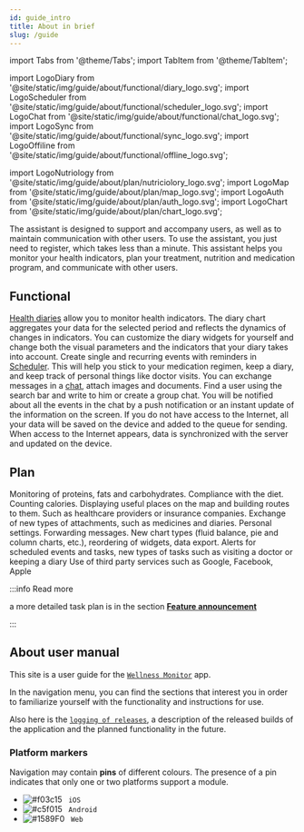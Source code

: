 ```yaml
---
id: guide_intro
title: About in brief
slug: /guide
---
```


import Tabs from '@theme/Tabs';
import TabItem from '@theme/TabItem';

import LogoDiary from '@site/static/img/guide/about/functional/diary_logo.svg';
import LogoScheduler from '@site/static/img/guide/about/functional/scheduler_logo.svg';
import LogoChat from '@site/static/img/guide/about/functional/chat_logo.svg';
import LogoSync from '@site/static/img/guide/about/functional/sync_logo.svg';
import LogoOffiline from '@site/static/img/guide/about/functional/offline_logo.svg';

import LogoNutriology from '@site/static/img/guide/about/plan/nutriciolory_logo.svg';
import LogoMap from '@site/static/img/guide/about/plan/map_logo.svg';
import LogoAuth from '@site/static/img/guide/about/plan/auth_logo.svg';
import LogoChart from '@site/static/img/guide/about/plan/chart_logo.svg';

The assistant is designed to support and accompany users, as well as to maintain communication with other users. To use the assistant, you just need to register, which takes less than a minute. This assistant helps you monitor your health indicators, plan your treatment, nutrition and medication program, and communicate with other users.

## Functional

<Tabs className="unique-tabs" style={{}}>
    <TabItem label="Health diaries" value='1'>
        <LogoDiary className="blackSvgIcon"  style={{width: "10%",height: '100%',marginRight: 20, float: 'left'}}/>
        <a href="/docs/guide/history">Health diaries</a> allow you to monitor health indicators. The diary chart aggregates your data for the selected period and reflects the dynamics of changes in indicators. You can customize the diary widgets for yourself and change both the visual parameters and the indicators that your diary takes into account.
    </TabItem>
    <TabItem label="Event Scheduler" value='2'>
        <LogoScheduler className="blackSvgIcon"  style={{width: "10%",height: '100%',marginRight: 20, float: 'left'}}/>
        Create single and recurring events with reminders in <a href="/docs/guide/schedule">Scheduler</a>. This will help you stick to your medication regimen, keep a diary, and keep track of personal things like doctor visits.
    </TabItem>
    <TabItem label="Chat" value='3'>
        <LogoChat className="blackSvgIcon"  style={{width: "10%",height: '100%',marginRight: 20, float: 'left'}}/>
        You can exchange messages in a <a href="/docs/guide/chat">chat</a>, attach images and documents. Find a user using the search bar and write to him or create a group chat. You will be notified about all the events in the chat by a push notification or an instant update of the information on the screen.
    </TabItem>
    <TabItem label="Offline mode" value='5'>
        <LogoOffiline className="blackSvgIcon"  style={{width: "10%",height: '100%',marginRight: 20, float: 'left'}}/>
        If you do not have access to the Internet, all your data will be saved on the device and added to the queue for sending.
    </TabItem>
    <TabItem label="Synchronization" value='6'>
        <LogoSync className="blackSvgIcon"  style={{width: "10%",height: '100%',marginRight: 20, float: 'left'}}/>
        When access to the Internet appears, data is synchronized with the server and updated on the device.
    </TabItem>
</Tabs>

## Plan

<Tabs className="unique-tabs" style={{}}>
    <TabItem label="Nutriciology" value='1'>
        <LogoNutriology className="blackSvgIcon"  style={{width: "10%",height: '100%',marginRight: 20, float: 'left'}}/>
        Monitoring of proteins, fats and carbohydrates. Compliance with the diet. Counting calories.
    </TabItem>
    <TabItem label="Help map" value='2'>
        <LogoMap className="blackSvgIcon"  style={{width: "10%",height: '100%',marginRight: 20, float: 'left'}}/>
       Displaying useful places on the map and building routes to them. Such as healthcare providers or insurance companies.
    </TabItem>
    <TabItem label="Chat" value='3'>
        <LogoChat className="blackSvgIcon"  style={{width: "10%",height: '100%',marginRight: 20, float: 'left'}}/>
        Exchange of new types of attachments, such as medicines and diaries. Personal settings. Forwarding messages.
    </TabItem>
    <TabItem label="Diaries" value='4'>
        <LogoChart className="blackSvgIcon"  style={{width: "10%",height: '100%',marginRight: 20, float: 'left'}}/>
        New chart types (fluid balance, pie and column charts, etc.), reordering of widgets, data export.
    </TabItem>
    <TabItem label="Scheduler" value='5'>
        <LogoChat className="blackSvgIcon"  style={{width: "10%",height: '100%',marginRight: 20, float: 'left'}}/>
        Alerts for scheduled events and tasks, new types of tasks such as visiting a doctor or keeping a diary
    </TabItem>
    <TabItem label="Authorization" value='6'>
        <LogoAuth className="blackSvgIcon"  style={{width: "10%",height: '100%',marginRight: 20, float: 'left'}}/>
        Use of third party services such as Google, Facebook, Apple
    </TabItem>
</Tabs>

:::info Read more

a more detailed task plan is in the section **[Feature announcement](/docs/releases/tasklist)**

:::

## About user manual

This site is a user guide for the [`Wellness Monitor`](https://wellness.a2rd.com) app.

In the navigation menu, you can find the sections that interest you in order to familiarize yourself with the functionality and instructions for use.

Also here is the [`logging of releases`](/docs/releases/notes), a description of the released builds of the application and the planned functionality in the future.

### Platform markers

Navigation may contain **pins** of different colours. The presence of a pin indicates that only one or two platforms support a module.

- ![#f03c15](https://via.placeholder.com/15/000000/000000?text=+) ` iOS`
- ![#c5f015](https://via.placeholder.com/15/c5f015/000000?text=+) ` Android`
- ![#1589F0](https://via.placeholder.com/15/1589F0/000000?text=+) ` Web`
